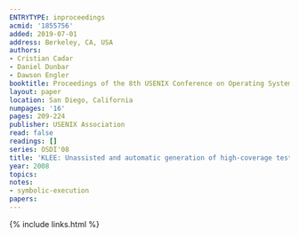 ```yaml
---
ENTRYTYPE: inproceedings
acmid: '1855756'
added: 2019-07-01
address: Berkeley, CA, USA
authors:
- Cristian Cadar
- Daniel Dunbar
- Dawson Engler
booktitle: Proceedings of the 8th USENIX Conference on Operating Systems Design and Implementation
layout: paper
location: San Diego, California
numpages: '16'
pages: 209-224
publisher: USENIX Association
read: false
readings: []
series: OSDI'08
title: 'KLEE: Unassisted and automatic generation of high-coverage tests for complex systems programs'
year: 2008
topics:
notes:
- symbolic-execution
papers:
---
```


{% include links.html %}
